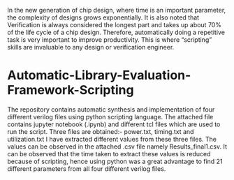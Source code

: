 In the new generation of chip design, where time is an important parameter, the complexity of designs grows exponentially. It is also noted that Verification is always considered the longest part and takes up about 70% of the life cycle of a chip design. Therefore, automatically doing a repetitive task is very important to improve productivity. This is where “scripting” skills are invaluable to any design or verification engineer.


# Automatic-Library-Evaluation-Framework-Scripting

The repository contains automatic synthesis and implementation of four different verilog files using python scripting language.
The attached file contains jupyter notebook (.ipynb) and different tcl files which are used to run the script.
Three files are obtained:- power.txt, timing.txt and utilization.txt
I have extracted different values from these three files.
The values can be observed in the attached .csv file namely Results_final1.csv.
It can be observed that the time taken to extract these values is reduced because of scripting, hence using python was a great advantage to find 21 different parameters from all four different verilog files.

